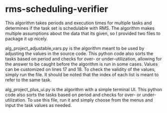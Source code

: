 # rms-scheduling-verifier

  This algorithm takes periods and execution times for multiple tasks and determines if the task set is schedulable with RMS. The algorithm makes multiple assumptions about
  the data that its given, so I provided two files to package it up nicely.

alg_project_adjustable_vars.py    is the algorithm meant to be used by adjusting the values in the source code. This python code also sorts the tasks based on period and
                                    checks for over- or under-utilization, allowing for the answer to be caught before the algorithm is run in some cases. Values can be 
                                    customized on lines 17 and 18. To check the validity of the values, simply run the file. It should be noted that the index of each 
                                    list is meant to refer to the same task.
                                  
alg_project_plus_ui.py            is the algorithm with a simple terminal UI. This python code also sorts the tasks based on period and checks for over- or under-utilization. 
                                    To use this file, run it and simply choose from the menus and input the task values as needed.
